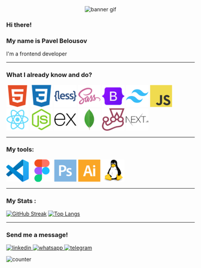 <div id="banner" align="center">
  <img src="https://media.giphy.com/media/CAIgh8LKFbIciGx5Qe/giphy.gif" width="15%" alt="banner gif" />
</div>

<div id="greet">
  <h3>Hi there!</h3>
  <h3>My name is Pavel Belousov</h3>
  <p>I'm a frontend developer</p>
</div>

---

### What I already know and do?
<div id="technologies">
  <img src="https://github.com/devicons/devicon/blob/master/icons/html5/html5-plain.svg" alt="html" width="60" />
  <img src="https://github.com/devicons/devicon/blob/master/icons/css3/css3-plain.svg" alt="css" width="60" />
  <img src="https://github.com/devicons/devicon/blob/master/icons/less/less-plain-wordmark.svg" alt="less" width="60" />
  <img src="https://github.com/devicons/devicon/blob/master/icons/sass/sass-original.svg" alt="sass" width="60" />
  <img src="https://github.com/devicons/devicon/blob/master/icons/bootstrap/bootstrap-original.svg" alt="bootstrap" width="60" />
  <img src="https://github.com/devicons/devicon/blob/master/icons/tailwindcss/tailwindcss-plain.svg" alt="tailwind" width="60" />
  <img src="https://github.com/devicons/devicon/blob/master/icons/javascript/javascript-original.svg" alt="js" width="60" />
  <img src="https://github.com/devicons/devicon/blob/master/icons/react/react-original.svg" alt="react" width="60" />
  <img src="https://github.com/devicons/devicon/blob/master/icons/nodejs/nodejs-original.svg" alt="nodejs" width="60" />
  <img src="https://github.com/devicons/devicon/blob/master/icons/express/express-original.svg" alt="express" width="60" />
  <img src="https://github.com/devicons/devicon/blob/master/icons/mongodb/mongodb-original.svg" alt="mongodb" width="60" />
  <img src="https://github.com/devicons/devicon/blob/master/icons/jest/jest-plain.svg" alt="jest" width="60" />
  <img src="https://github.com/devicons/devicon/blob/master/icons/nextjs/nextjs-original-wordmark.svg" alt="nextjs" width="60" />
</div>

---

### My tools:
<div id="tools">
  <img src="https://github.com/devicons/devicon/blob/master/icons/vscode/vscode-original.svg" alt="vscode" width="60" />
  <img src="https://github.com/devicons/devicon/blob/master/icons/figma/figma-original.svg" alt="figma" width="60" />
  <img src="https://github.com/devicons/devicon/blob/master/icons/photoshop/photoshop-plain.svg" alt="photoshop" width="60" />
  <img src="https://github.com/devicons/devicon/blob/master/icons/illustrator/illustrator-plain.svg" alt="illustrator" width="60" />
  <img src="https://github.com/devicons/devicon/blob/master/icons/linux/linux-original.svg" alt="linux" width="60" />
</div>

---

### My Stats :
[![GitHub Streak](http://github-readme-streak-stats.herokuapp.com?user=signorpao&theme=dark&background=000000)](https://git.io/streak-stats)
[![Top Langs](https://github-readme-stats-git-masterrstaa-rickstaa.vercel.app/api/top-langs/?username=signorpao&layout=compact&theme=vision-friendly-dark)](https://github.com/anuraghazra/github-readme-stats)

---

### Send me a message!
<p>
  <a href="https://www.linkedin.com/in/pavel-belousov-784963248/" target="_blank">
    <img src="https://img.shields.io/badge/LINKEDIN-0A66C2?logo=linkedin&logoColor=white&style=for-the=badge" alt="linkedin" />
  </a>
   <a href="https://wa.me/+79969587558" target="_blank">
    <img src="https://img.shields.io/badge/WHATSAPP-25D366?logo=whatsapp&logoColor=white&style=for-the=badge" alt="whatsapp" />
  </a>
   <a href="https://telegram.me/signor_Pao" target="_blank">
    <img src="https://img.shields.io/badge/TELEGRAM-26A5E4?logo=telegram&logoColor=white&style=for-the=badge" alt="telegram" />
  </a>
</p>



<img src="https://komarev.com/ghpvc/?username=signorpao&style=flat-square&color=blue" alt="counter"/>
